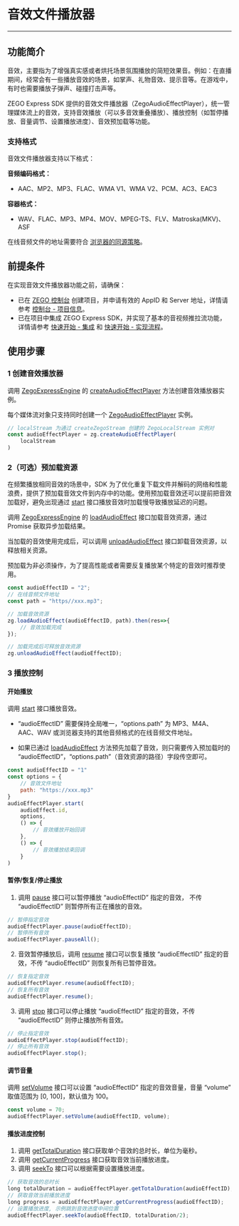 # 音效文件播放器

- - -

## 功能简介

音效，主要指为了增强真实感或者烘托场景氛围播放的简短效果音。例如：在直播期间，经常会有一些播放音效的场景，如掌声、礼物音效、提示音等。在游戏中，有时也需要播放子弹声、碰撞打击声等。

ZEGO Express SDK 提供的音效文件播放器（ZegoAudioEffectPlayer），统一管理媒体流上的音效，支持音效播放（可以多音效重叠播放）、播放控制（如暂停播放、音量调节、设置播放进度）、音效预加载等功能。

### 支持格式

音效文件播放器支持以下格式：

**音频编码格式：**
- AAC、MP2、MP3、FLAC、WMA V1、WMA V2、PCM、AC3、EAC3

**容器格式：**
- WAV、FLAC、MP3、MP4、MOV、MPEG-TS、FLV、Matroska(MKV)、ASF

<Content />

<Warning title="注意">

在线音频文件的地址需要符合 [浏览器的同源策略](https://developer.mozilla.orghttps://doc-zh.zego.im/article-CN/docs/Web/Security/Same-origin_policy)。

</Warning>




## 前提条件

在实现音效文件播放器功能之前，请确保：

- 已在 [ZEGO 控制台](https://console.zego.im) 创建项目，并申请有效的 AppID 和 Server 地址，详情请参考 [控制台 - 项目信息](/console/project-info)。
- 已在项目中集成 ZEGO Express SDK，并实现了基本的音视频推拉流功能，详情请参考 [快速开始 - 集成](https://doc-zh.zego.im/article/199) 和 [快速开始 - 实现流程](https://doc-zh.zego.im/article/7638)。

## 使用步骤

### 1 创建音效播放器

调用 [ZegoExpressEngine](https://doc-zh.zego.im/article/api?doc=Express_Video_SDK_API~javascript_web~class~ZegoExpressEngine) 的 [createAudioEffectPlayer](https://doc-zh.zego.im/article/api?doc=Express_Video_SDK_API~javascript_web~class~ZegoExpressEngine#create-audio-effect-player) 方法创建音效播放器实例。

<Warning title="注意">


每个媒体流对象只支持同时创建一个 [ZegoAudioEffectPlayer](https://doc-zh.zego.im/article/api?doc=Express_Video_SDK_API~javascript_web~class~ZegoAudioEffectPlayer) 实例。

</Warning>



```js
// localStream 为通过 createZegoStream 创建的 ZegoLocalStream 实例对
const audioEffectPlayer = zg.createAudioEffectPlayer(
    localStream
)
```

### 2（可选）预加载资源

在频繁播放相同音效的场景中，SDK 为了优化重复下载文件并解码的网络和性能浪费，提供了预加载音效文件到内存中的功能。使用预加载音效还可以提前把音效加载好，避免出现通过 [start](https://doc-zh.zego.im/article/api?doc=Express_Video_SDK_API~javascript_web~class~ZegoAudioEffectPlayer#start) 接口播放音效时加载慢导致播放延迟的问题。

调用 [ZegoExpressEngine](https://doc-zh.zego.im/article/api?doc=Express_Video_SDK_API~javascript_web~class~ZegoExpressEngine) 的 [loadAudioEffect](https://doc-zh.zego.im/article/api?doc=Express_Video_SDK_API~javascript_web~class~ZegoExpressEngine#load-audio-effect) 接口加载音效资源，通过 Promise 获取异步加载结果。

当加载的音效使用完成后，可以调用 [unloadAudioEffect](https://doc-zh.zego.im/article/api?doc=Express_Video_SDK_API~javascript_web~class~ZegoExpressEngine#unload-audio-effect) 接口卸载音效资源，以释放相关资源。

<Note title="说明">


预加载为非必须操作，为了提高性能或者需要反复播放某个特定的音效时推荐使用。

</Note>



```js
const audioEffectID = "2";
// 在线音频文件地址
const path = "https//xxx.mp3";

// 加载音效资源
zg.loadAudioEffect(audioEffectID, path).then(res=>{
    // 音效加载完成
});

// 加载完成后可释放音效资源
zg.unloadAudioEffect(audioEffectID);
```

### 3 播放控制

#### 开始播放

调用 [start](https://doc-zh.zego.im/article/api?doc=Express_Video_SDK_API~javascript_web~class~ZegoAudioEffectPlayer#start) 接口播放音效。

* “audioEffectID” 需要保持全局唯一，“options.path” 为 MP3、M4A、AAC、WAV 或浏览器支持的其他音频格式的在线音频文件地址。

* 如果已通过 [loadAudioEffect](https://doc-zh.zego.im/article/api?doc=Express_Video_SDK_API~javascript_web~class~ZegoExpressEngine#load-audio-effect) 方法预先加载了音效，则只需要传入预加载时的 “audioEffectID”，“options.path”（音效资源的路径）字段传空即可。

```js
const audioEffectID = "1"
const options = {
    // 音效文件地址
    path: "https://xxx.mp3"
}
audioEffectPlayer.start(
    audioEffect.id,
    options,
    () => {
        // 音效播放开始回调
    },
    () => {
        // 音效播放结束回调
    }
)
```

#### 暂停/恢复/停止播放

1. 调用 [pause](https://doc-zh.zego.im/article/api?doc=Express_Video_SDK_API~javascript_web~class~ZegoExpressPlayer#pause) 接口可以暂停播放 “audioEffectID” 指定的音效， 不传 “audioEffectID” 则暂停所有正在播放的音效。

```js
// 暂停指定音效
audioEffectPlayer.pause(audioEffectID);
// 暂停所有音效
audioEffectPlayer.pauseAll();
```

2. 音效暂停播放后，调用 [resume](https://doc-zh.zego.im/article/api?doc=Express_Video_SDK_API~javascript_web~class~ZegoAudioEffectPlayer#resume) 接口可以恢复播放 “audioEffectID” 指定的音效，不传 “audioEffectID” 则恢复所有已暂停音效。

```js
// 恢复指定音效
audioEffectPlayer.resume(audioEffectID);
// 恢复所有音效
audioEffectPlayer.resume();
```

3. 调用 [stop](https://doc-zh.zego.im/article/api?doc=Express_Video_SDK_API~javascript_web~class~ZegoAudioEffectPlayer#stop) 接口可以停止播放 “audioEffectID” 指定的音效，不传 “audioEffectID” 则停止播放所有音效。

```js
// 停止指定音效
audioEffectPlayer.stop(audioEffectID);
// 停止所有音效
audioEffectPlayer.stop();
```

#### 调节音量

调用 [setVolume](https://doc-zh.zego.im/article/api?doc=Express_Video_SDK_API~javascript_web~class~ZegoAudioEffectPlayer#set-volume) 接口可以设置 “audioEffectID” 指定的音效音量，音量 “volume” 取值范围为 [0, 100]，默认值为 100。

```js
const volume = 70;
audioEffectPlayer.setVolume(audioEffectID, volume);
```

#### 播放进度控制

1. 调用 [getTotalDuration](https://doc-zh.zego.im/article/api?doc=Express_Video_SDK_API~javascript_web~class~ZegoAudioEffectPlayer#get-total-duration) 接口获取单个音效的总时长，单位为毫秒。
2. 调用 [getCurrentProgress](https://doc-zh.zego.im/article/api?doc=Express_Video_SDK_API~javascript_web~class~ZegoAudioEffectPlayer#get-current-progress) 接口获取音效当前播放进度。
3. 调用 [seekTo](https://doc-zh.zego.im/article/api?doc=Express_Video_SDK_API~javascript_web~class~ZegoAudioEffectPlayer#seek-to) 接口可以根据需要设置播放进度。

```js
// 获取音效的总时长
long totalDuration = audioEffectPlayer.getTotalDuration(audioEffectID);
// 获取音效当前播放进度
long progress = audioEffectPlayer.getCurrentProgress(audioEffectID);
// 设置播放进度, 示例跳到音效进度中间位置
audioEffectPlayer.seekTo(audioEffectID, totalDuration/2);
```
